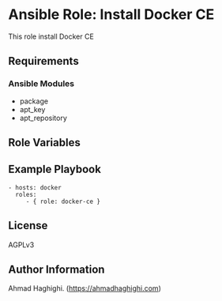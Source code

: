 Ansible Role: Install Docker CE
=========

This role install Docker CE 

Requirements
------------

### Ansible Modules

* package
* apt_key
* apt_repository

Role Variables
--------------

Example Playbook
----------------

    - hosts: docker
      roles:
         - { role: docker-ce }

License
-------

AGPLv3

Author Information
------------------

Ahmad Haghighi. (https://ahmadhaghighi.com)
